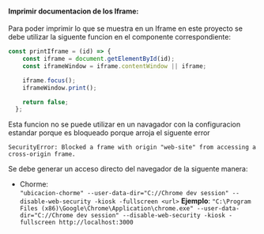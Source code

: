 #### Imprimir documentacion de los Iframe:

Para poder imprimir lo que se muestra en un Iframe en este proyecto se debe utilizar la siguente funcion en el componente correspondiente:

```javascript
const printIframe = (id) => {
    const iframe = document.getElementById(id);
    const iframeWindow = iframe.contentWindow || iframe;

    iframe.focus();
    iframeWindow.print();

    return false;
  };
```

Esta funcion no se puede utilizar en un navagador con la configuracion estandar porque es bloqueado porque arroja el siguente error

`SecurityError: Blocked a frame with origin "web-site" from accessing a cross-origin frame.`

Se debe generar un acceso directo del navegador de la siguente manera:

- Chorme:    
    `"ubicacion-chorme" --user-data-dir="C://Chrome dev session" --disable-web-security -kiosk -fullscreen <url>`
    <b>Ejemplo</b>:
`"C:\Program Files (x86)\Google\Chrome\Application\chrome.exe" --user-data-dir="C://Chrome dev session" --disable-web-security -kiosk -fullscreen http://localhost:3000`